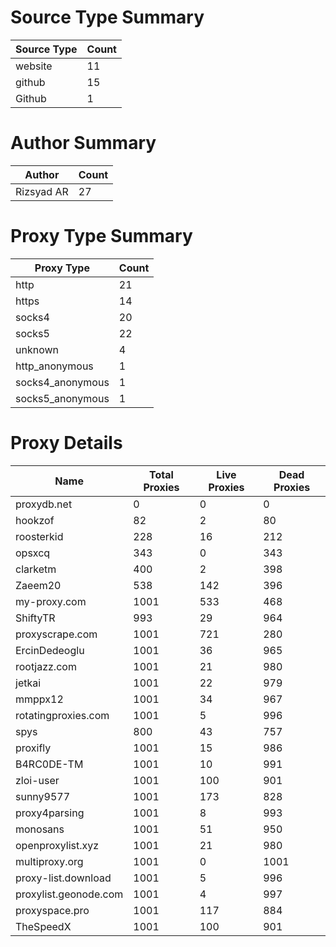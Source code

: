 # Source Type Summary

| Source Type | Count |
|-------------|-------|
| website | 11 |
| github | 15 |
| Github | 1 |


# Author Summary

| Author | Count |
|--------|-------|
| Rizsyad AR | 27 |


# Proxy Type Summary

| Proxy Type | Count |
|------------|-------|
| http | 21 |
| https | 14 |
| socks4 | 20 |
| socks5 | 22 |
| unknown | 4 |
| http_anonymous | 1 |
| socks4_anonymous | 1 |
| socks5_anonymous | 1 |


# Proxy Details

| Name | Total Proxies | Live Proxies | Dead Proxies |
|------|---------------|--------------|---------------|
| proxydb.net | 0 | 0 | 0 |
| hookzof | 82 | 2 | 80 |
| roosterkid | 228 | 16 | 212 |
| opsxcq | 343 | 0 | 343 |
| clarketm | 400 | 2 | 398 |
| Zaeem20 | 538 | 142 | 396 |
| my-proxy.com | 1001 | 533 | 468 |
| ShiftyTR | 993 | 29 | 964 |
| proxyscrape.com | 1001 | 721 | 280 |
| ErcinDedeoglu | 1001 | 36 | 965 |
| rootjazz.com | 1001 | 21 | 980 |
| jetkai | 1001 | 22 | 979 |
| mmppx12 | 1001 | 34 | 967 |
| rotatingproxies.com | 1001 | 5 | 996 |
| spys | 800 | 43 | 757 |
| proxifly | 1001 | 15 | 986 |
| B4RC0DE-TM | 1001 | 10 | 991 |
| zloi-user | 1001 | 100 | 901 |
| sunny9577 | 1001 | 173 | 828 |
| proxy4parsing | 1001 | 8 | 993 |
| monosans | 1001 | 51 | 950 |
| openproxylist.xyz | 1001 | 21 | 980 |
| multiproxy.org | 1001 | 0 | 1001 |
| proxy-list.download | 1001 | 5 | 996 |
| proxylist.geonode.com | 1001 | 4 | 997 |
| proxyspace.pro | 1001 | 117 | 884 |
| TheSpeedX | 1001 | 100 | 901 |
